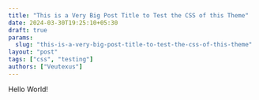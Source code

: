 ```yaml
---
title: "This is a Very Big Post Title to Test the CSS of this Theme"
date: 2024-03-30T19:25:10+05:30
draft: true
params:
  slug: "this-is-a-very-big-post-title-to-test-the-css-of-this-theme"
layout: "post"
tags: ["css", "testing"]
authors: ["Veutexus"]
---
```


Hello World!